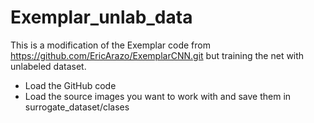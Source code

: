 # Exemplar_unlab_data
This is a modification of the Exemplar code from https://github.com/EricArazo/ExemplarCNN.git but training the net with unlabeled dataset.

- Load the GitHub code
- Load the source images you want to work with and save them in surrogate_dataset/clases
